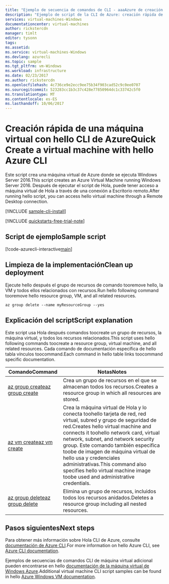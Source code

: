 ```yaml
---
title: "Ejemplo de secuencia de comandos de CLI - aaaAzure de creación rápida de una máquina virtual de Windows Server 2016 | Documentos de Microsoft"
description: "Ejemplo de script de la CLI de Azure: creación rápida de una máquina virtual Windows Server 2016"
services: virtual-machines-Windows
documentationcenter: virtual-machines
author: rickstercdn
manager: timlt
editor: tysonn
tags: 
ms.assetid: 
ms.service: virtual-machines-Windows
ms.devlang: azurecli
ms.topic: sample
ms.tgt_pltfrm: vm-Windows
ms.workload: infrastructure
ms.date: 02/23/2017
ms.author: rickstercdn
ms.openlocfilehash: 4c736ce9e2ecc9ee75b34f903cad52c9c0ee0707
ms.sourcegitcommit: 523283cc1b3c37c428e77850964dc1c33742c5f0
ms.translationtype: MT
ms.contentlocale: es-ES
ms.lasthandoff: 10/06/2017
---
```

# <a name="quick-create-a-virtual-machine-with-hello-azure-cli"></a><span data-ttu-id="1fc8e-103">Creación rápida de una máquina virtual con hello CLI de Azure</span><span class="sxs-lookup"><span data-stu-id="1fc8e-103">Quick Create a virtual machine with hello Azure CLI</span></span>

<span data-ttu-id="1fc8e-104">Este script crea una máquina virtual de Azure donde se ejecuta Windows Server 2016.</span><span class="sxs-lookup"><span data-stu-id="1fc8e-104">This script creates an Azure Virtual Machine running Windows Server 2016.</span></span> <span data-ttu-id="1fc8e-105">Después de ejecutar el script de Hola, puede tener acceso a máquina virtual de Hola a través de una conexión a Escritorio remoto.</span><span class="sxs-lookup"><span data-stu-id="1fc8e-105">After running hello script, you can access hello virtual machine through a Remote Desktop connection.</span></span>

[!INCLUDE [sample-cli-install](../../../includes/sample-cli-install.md)]

[!INCLUDE [quickstarts-free-trial-note](../../../includes/quickstarts-free-trial-note.md)]

## <a name="sample-script"></a><span data-ttu-id="1fc8e-106">Script de ejemplo</span><span class="sxs-lookup"><span data-stu-id="1fc8e-106">Sample script</span></span>

[!code-azurecli-interactive[main](../../../cli_scripts/virtual-machine/create-vm-quick/create-windows-vm-quick.sh "Quick Create VM")]

## <a name="clean-up-deployment"></a><span data-ttu-id="1fc8e-107">Limpieza de la implementación</span><span class="sxs-lookup"><span data-stu-id="1fc8e-107">Clean up deployment</span></span> 

<span data-ttu-id="1fc8e-108">Ejecute hello después el grupo de recursos de comando tooremove hello, la VM y todos ellos relacionados con recursos.</span><span class="sxs-lookup"><span data-stu-id="1fc8e-108">Run hello following command tooremove hello resource group, VM, and all related resources.</span></span>

```azurecli-interactive 
az group delete --name myResourceGroup --yes
```

## <a name="script-explanation"></a><span data-ttu-id="1fc8e-109">Explicación del script</span><span class="sxs-lookup"><span data-stu-id="1fc8e-109">Script explanation</span></span>

<span data-ttu-id="1fc8e-110">Este script usa Hola después comandos toocreate un grupo de recursos, la máquina virtual, y todos los recursos relacionados.</span><span class="sxs-lookup"><span data-stu-id="1fc8e-110">This script uses hello following commands toocreate a resource group, virtual machine, and all related resources.</span></span> <span data-ttu-id="1fc8e-111">Cada comando de documentación específica de hello tabla vínculos toocommand.</span><span class="sxs-lookup"><span data-stu-id="1fc8e-111">Each command in hello table links toocommand specific documentation.</span></span>

| <span data-ttu-id="1fc8e-112">Comando</span><span class="sxs-lookup"><span data-stu-id="1fc8e-112">Command</span></span> | <span data-ttu-id="1fc8e-113">Notas</span><span class="sxs-lookup"><span data-stu-id="1fc8e-113">Notes</span></span> |
|---|---|
| [<span data-ttu-id="1fc8e-114">az group create</span><span class="sxs-lookup"><span data-stu-id="1fc8e-114">az group create</span></span>](https://docs.microsoft.com/cli/azure/group#create) | <span data-ttu-id="1fc8e-115">Crea un grupo de recursos en el que se almacenan todos los recursos.</span><span class="sxs-lookup"><span data-stu-id="1fc8e-115">Creates a resource group in which all resources are stored.</span></span> |
| [<span data-ttu-id="1fc8e-116">az vm create</span><span class="sxs-lookup"><span data-stu-id="1fc8e-116">az vm create</span></span>](https://docs.microsoft.com/cli/azure/vm#create) | <span data-ttu-id="1fc8e-117">Crea la máquina virtual de Hola y lo conecta toohello tarjeta de red, red virtual, subred y grupo de seguridad de red.</span><span class="sxs-lookup"><span data-stu-id="1fc8e-117">Creates hello virtual machine and connects it toohello network card, virtual network, subnet, and network security group.</span></span> <span data-ttu-id="1fc8e-118">Este comando también especifica toobe de imagen de máquina virtual de hello usa y credenciales administrativas.</span><span class="sxs-lookup"><span data-stu-id="1fc8e-118">This command also specifies hello virtual machine image toobe used and administrative credentials.</span></span>  |
| [<span data-ttu-id="1fc8e-119">az group delete</span><span class="sxs-lookup"><span data-stu-id="1fc8e-119">az group delete</span></span>](https://docs.microsoft.com/cli/azure/vm/extension#set) | <span data-ttu-id="1fc8e-120">Elimina un grupo de recursos, incluidos todos los recursos anidados.</span><span class="sxs-lookup"><span data-stu-id="1fc8e-120">Deletes a resource group including all nested resources.</span></span> |

## <a name="next-steps"></a><span data-ttu-id="1fc8e-121">Pasos siguientes</span><span class="sxs-lookup"><span data-stu-id="1fc8e-121">Next steps</span></span>

<span data-ttu-id="1fc8e-122">Para obtener más información sobre Hola CLI de Azure, consulte [documentación de Azure CLI](https://docs.microsoft.com/cli/azure/overview).</span><span class="sxs-lookup"><span data-stu-id="1fc8e-122">For more information on hello Azure CLI, see [Azure CLI documentation](https://docs.microsoft.com/cli/azure/overview).</span></span>

<span data-ttu-id="1fc8e-123">Ejemplos de secuencias de comandos CLI de máquina virtual adicional pueden encontrarse en hello [documentación de la máquina virtual de Windows Azure](../windows/cli-samples.md?toc=%2fazure%2fvirtual-machines%2fwindows%2ftoc.json).</span><span class="sxs-lookup"><span data-stu-id="1fc8e-123">Additional virtual machine CLI script samples can be found in hello [Azure Windows VM documentation](../windows/cli-samples.md?toc=%2fazure%2fvirtual-machines%2fwindows%2ftoc.json).</span></span>
